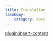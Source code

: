 ```yaml
---
title: Translation
taxonomy:
    category: docs
---
```


[plugin:insert-content](/_partials/translation?linkpro|plg_system_zoo_zlelements_linkpro)
